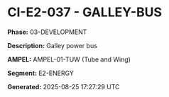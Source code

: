 # CI-E2-037 - GALLEY-BUS

**Phase:** 03-DEVELOPMENT

**Description:** Galley power bus

**AMPEL:** AMPEL-01-TUW (Tube and Wing)

**Segment:** E2-ENERGY

**Generated:** 2025-08-25 17:27:29 UTC
